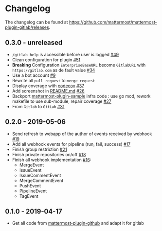 # Changelog

The changelog can be found at https://github.com/mattermost/mattermost-plugin-gitlab/releases.

## 0.3.0 - unreleased

- `/gitlab help` is accessible before user is logged [#49](https://github.com/manland/mattermost-plugin-gitlab/pull/49)
- Clean configuration for plugin [#51](https://github.com/manland/mattermost-plugin-gitlab/pull/51)
- **Breaking** Configuration `EnterpriseBaseURL` become `GitlabURL` with `https://gitlab.com` as de fault value [#34](https://github.com/manland/mattermost-plugin-gitlab/pull/34)
- Use a bot account [#9](https://github.com/manland/mattermost-plugin-gitlab/pull/9)
- Rewrite all `pull request` to `merge request`
- Display coverage with [codecov](https://codecov.io) [#37](https://github.com/manland/mattermost-plugin-gitlab/pull/37)
- Add screenshot in [README.md](https://github.com/manland/mattermost-plugin-gitlab/blob/master/README.md) [#26](https://github.com/manland/mattermost-plugin-gitlab/pull/26)
- Backport [mattermost-plugin-sample](https://github.com/mattermost/mattermost-plugin-sample/) infra code : use go mod, rework makefile to use sub-module, repair coverage [#27](https://github.com/manland/mattermost-plugin-gitlab/pull/27)
- From `Gitlab` to `GitLab` [#31](https://github.com/manland/mattermost-plugin-gitlab/pull/31)

## 0.2.0 - 2019-05-06

- Send refresh to webapp of the author of events received by webhook [#19](https://github.com/manland/mattermost-plugin-gitlab/pull/19)
- Add all webhook events for pipeline (run, fail, success) [#17](https://github.com/manland/mattermost-plugin-gitlab/pull/17)
- Finish group restriction [#21](https://github.com/manland/mattermost-plugin-gitlab/pull/21)
- Finish private repositories on/off [#18](https://github.com/manland/mattermost-plugin-gitlab/pull/18)
- Finish all webhook implementation [#16](https://github.com/manland/mattermost-plugin-gitlab/pull/16): 
    - MergeEvent
    - IssueEvent
    - IssueCommentEvent
    - MergeCommentEvent
    - PushEvent
    - PipelineEvent
    - TagEvent

## 0.1.0 - 2019-04-17

- Get all code from [mattermost-plugin-github](https://github.com/mattermost/mattermost-plugin-github/) and adapt it for gitlab
